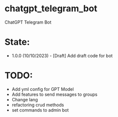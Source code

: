 # chatgpt_telegram_bot
ChatGPT Telegram Bot

# State:
- 1.0.0 (10/10/2023) - [Draft] Add draft code for bot

# TODO:
- Add yml config for GPT Model
- Add features to send messages to groups
- Change lang
- refactoring crud methods
- set commands to admin bot
